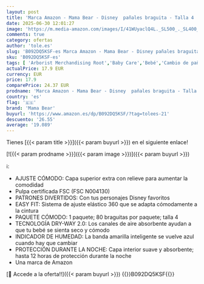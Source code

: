 ```yaml
---
layout: post
title: 'Marca Amazon - Mama Bear - Disney  pañales braguita - Talla 4  9-15 kg   Bianco  80 Unidad  Paquete de 1 '
date: 2025-06-30 12:01:27
image: 'https://m.media-amazon.com/images/I/41WUyaclQ4L._SL500_._SL400_.jpg'
comments: true
category: ofertas
author: 'tole.es'
slug: 'B092DQ5KSF-es Marca Amazon - Mama Bear - Disney pañales braguita - Talla...'
sku: 'B092DQ5KSF-es'
tags: [ 'Arborist Merchandising Root','Baby Care','Bebé','Cambio de pañales','Hub de Salud','Pañales desechables','Pañales desechables para bebés','Salud y cuidado personal','Self Service','Special Features Stores','bear','d1f558da-03d3-4105-8a50-454423a601fb_0','d1f558da-03d3-4105-8a50-454423a601fb_5501','mama','mama bear','pañales','🇪🇸', ]
actualPrice: 17.9 EUR
currency: EUR
price: 17.9
comparePrice: 24.37 EUR
prodname: 'Marca Amazon - Mama Bear - Disney  pañales braguita - Talla 4  9-15 kg   Bianco  80 Unidad  Paquete de 1 '
country: 'es'
flag: '🇪🇸'
brand: 'Mama Bear'
buyurl: 'https://www.amazon.es/dp/B092DQ5KSF/?tag=tolees-21'
descuento: '26.55'
average: '19.089'
---
```


Tienes [{{< param title >}}]({{< param buyurl >}}) en el siguiente enlace!

[![{{< param prodname >}}]({{< param image >}})]({{< param buyurl >}})

ℹ️:

- AJUSTE CÓMODO: Capa superior extra con relieve para aumentar la comodidad
- Pulpa certificada FSC (FSC N004130)
- PATRONES DIVERTIDOS: Con tus personajes Disney favoritos
- EASY FIT: Sistema de ajuste elástico 360 que se adapta cómodamente a la cintura
- PAQUETE CÓMODO: 1 paquete; 80 braguitas por paquete; talla 4
- TECNOLOGÍA DRY-WAY 2.0: Los canales de aire absorbente ayudan a que tu bebé se sienta seco y cómodo
- INDICADOR DE HUMEDAD: La banda amarilla inteligente se vuelve azul cuando hay que cambiar
- PROTECCIÓN DURANTE LA NOCHE: Capa interior suave y absorbente; hasta 12 horas de protección durante la noche
- Una marca de Amazon

[🛒 Accede a la oferta!!]({{< param buyurl >}})
{{<world>}}B092DQ5KSF{{</world>}}
